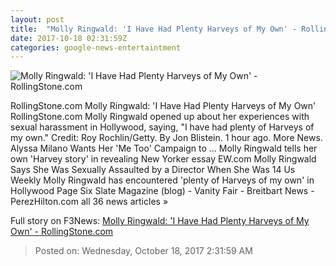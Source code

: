 ```yaml
---
layout: post
title:  "Molly Ringwald: 'I Have Had Plenty Harveys of My Own' - RollingStone.com"
date: 2017-10-18 02:31:59Z
categories: google-news-entertaintment
---
```


![Molly Ringwald: 'I Have Had Plenty Harveys of My Own' - RollingStone.com](http://img.wennermedia.com/social/gettyimages-677108514-5f3b24b9-236c-47e3-83de-d7b06015522c.jpg)

RollingStone.com Molly Ringwald: 'I Have Had Plenty Harveys of My Own' RollingStone.com Molly Ringwald opened up about her experiences with sexual harassment in Hollywood, saying, "I have had plenty of Harveys of my own." Credit: Roy Rochlin/Getty. By Jon Blistein. 1 hour ago. More News. Alyssa Milano Wants Her 'Me Too' Campaign to ... Molly Ringwald tells her own 'Harvey story' in revealing New Yorker essay EW.com Molly Ringwald Says She Was Sexually Assaulted by a Director When She Was 14 Us Weekly Molly Ringwald has encountered 'plenty of Harveys of my own' in Hollywood Page Six Slate Magazine (blog) - Vanity Fair - Breitbart News - PerezHilton.com all 36 news articles »


Full story on F3News: [Molly Ringwald: 'I Have Had Plenty Harveys of My Own' - RollingStone.com](http://www.f3nws.com/n/ygbhQ)

> Posted on: Wednesday, October 18, 2017 2:31:59 AM
